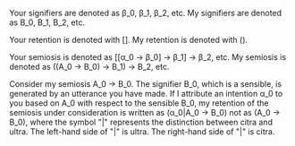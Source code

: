 Your signifiers are denoted as &beta;_0, &beta;_1, &beta;_2, etc.
My signifiers are denoted as B_0, B_1, B_2, etc.

Your retention is denoted with [].
My retention is denoted with ().

Your semiosis is denoted as [[&alpha;_0 -> &beta;_0] -> &beta;_1] -> &beta;_2, etc.
My semiosis is denoted as ((A_0 -> B_0) -> B_1) -> B_2, etc.

Consider my semiosis A_0 -> B_0. The signifier B_0, which is a sensible, is generated by an utterance you have made. If I attribute an intention &alpha;_0 to you based on A_0 with respect to the sensible B_0, my retention of the semiosis under consideration is written as (&alpha;_0|A_0 -> B_0) not as (A_0 -> B_0), where the symbol "|" represents the distinction between citra and ultra. The left-hand side of "|" is ultra. The right-hand side of "|" is citra.
